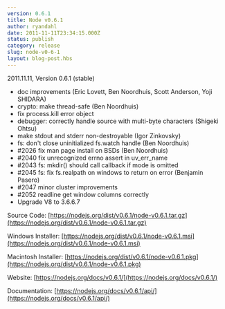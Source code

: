 ```yaml
---
version: 0.6.1
title: Node v0.6.1
author: ryandahl
date: 2011-11-11T23:34:15.000Z
status: publish
category: release
slug: node-v0-6-1
layout: blog-post.hbs
---
```


2011.11.11, Version 0.6.1 (stable)

* doc improvements (Eric Lovett, Ben Noordhuis, Scott Anderson, Yoji SHIDARA)
* crypto: make thread-safe (Ben Noordhuis)
* fix process.kill error object
* debugger: correctly handle source with multi-byte characters (Shigeki Ohtsu)
* make stdout and stderr non-destroyable (Igor Zinkovsky)
* fs: don't close uninitialized fs.watch handle (Ben Noordhuis)
* #2026 fix man page install on BSDs (Ben Noordhuis)
* #2040 fix unrecognized errno assert in uv\_err\_name
* #2043 fs: mkdir() should call callback if mode is omitted
* #2045 fs: fix fs.realpath on windows to return on error (Benjamin Pasero)
* #2047 minor cluster improvements
* #2052 readline get window columns correctly
* Upgrade V8 to 3.6.6.7

Source Code: [https://nodejs.org/dist/v0.6.1/node-v0.6.1.tar.gz](https://nodejs.org/dist/v0.6.1/node-v0.6.1.tar.gz)

Windows Installer: [https://nodejs.org/dist/v0.6.1/node-v0.6.1.msi](https://nodejs.org/dist/v0.6.1/node-v0.6.1.msi)

Macintosh Installer: [https://nodejs.org/dist/v0.6.1/node-v0.6.1.pkg](https://nodejs.org/dist/v0.6.1/node-v0.6.1.pkg)

Website: [https://nodejs.org/docs/v0.6.1/](https://nodejs.org/docs/v0.6.1/)

Documentation: [https://nodejs.org/docs/v0.6.1/api/](https://nodejs.org/docs/v0.6.1/api/)
